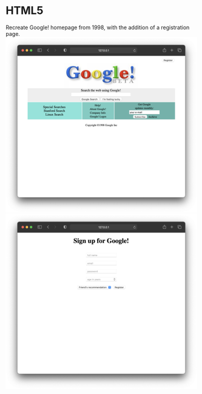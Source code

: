 # HTML5

Recreate Google! homepage from 1998, with the addition of a registration page.
![](https://github.com/VadidEisrra/100daysofWeb/blob/main/images/2_google.png)
![](https://github.com/VadidEisrra/100daysofWeb/blob/main/images/2_google_sign_up.png)
